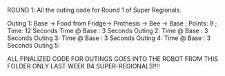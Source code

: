 ROUND 1:  All the outing code for Round 1 of Super Regionals.

Outing 1:  Base -> Food from Fridge-> Prothesis -> Bee -> Base  ; Points: 9 ; Time: 12 Seconds 
Time @ Base : 3 Seconds
Outing 2: 
Time @ Base : 3 Seconds
Outing 3:
Time @ Base : 3 Seconds
Outing 4:
Time @ Base : 3 Seconds
Outing 5:

ALL FINALIZED CODE FOR OUTINGS GOES INTO THE ROBOT FROM THIS FOLDER ONLY LAST WEEK B4 SUPER-REGIONALS!!!! 